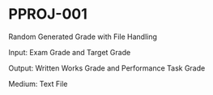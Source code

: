 # PPROJ-001
 Random Generated Grade with File Handling

Input: Exam Grade and Target Grade

Output: Written Works Grade and Performance Task Grade

Medium: Text File
